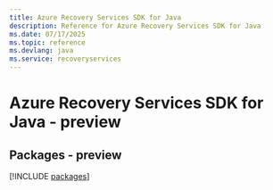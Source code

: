 ```yaml
---
title: Azure Recovery Services SDK for Java
description: Reference for Azure Recovery Services SDK for Java
ms.date: 07/17/2025
ms.topic: reference
ms.devlang: java
ms.service: recoveryservices
---
```

# Azure Recovery Services SDK for Java - preview
## Packages - preview
[!INCLUDE [packages](recovery-services-index.md)]